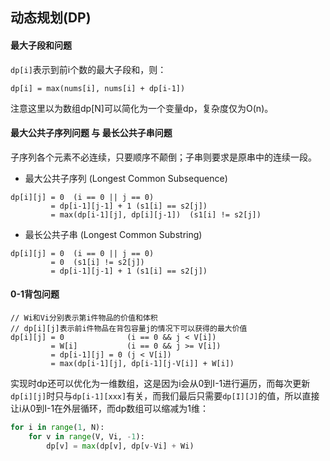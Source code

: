 ## 动态规划(DP)

#### 最大子段和问题

`dp[i]`表示到前i个数的最大子段和，则：
```
dp[i] = max(nums[i], nums[i] + dp[i-1])
```
注意这里以为数组dp[N]可以简化为一个变量dp，复杂度仅为O(n)。

#### 最大公共子序列问题 与 最长公共子串问题

子序列各个元素不必连续，只要顺序不颠倒；子串则要求是原串中的连续一段。

* 最大公共子序列 (Longest Common Subsequence)

```
dp[i][j] = 0  (i == 0 || j == 0)
         = dp[i-1][j-1] + 1 (s1[i] == s2[j])
         = max(dp[i-1][j], dp[i][j-1])  (s1[i] != s2[j])
```

* 最长公共子串 (Longest Common Substring)

```
dp[i][j] = 0  (i == 0 || j == 0)
         = 0  (s1[i] != s2[j])
         = dp[i-1][j-1] + 1 (s1[i] == s2[j])
```

#### 0-1背包问题

```
// Wi和Vi分别表示第i件物品的价值和体积
// dp[i][j]表示前i件物品在背包容量j的情况下可以获得的最大价值
dp[i][j] = 0              (i == 0 && j < V[i])
         = W[i]           (i == 0 && j >= V[i])  
         = dp[i-1][j] = 0 (j < V[i])
         = max(dp[i-1][j], dp[i-1][j-V[i]] + W[i])
```

实现时dp还可以优化为一维数组，这是因为i会从0到I-1进行遍历，而每次更新`dp[i][j]`时只与`dp[i-1][xxx]`有关，而我们最后只需要`dp[I][J]`的值，所以直接让i从0到I-1在外层循环，而dp数组可以缩减为1维：
```python
for i in range(1, N):
    for v in range(V, Vi, -1):
        dp[v] = max(dp[v], dp[v-Vi] + Wi)
```


